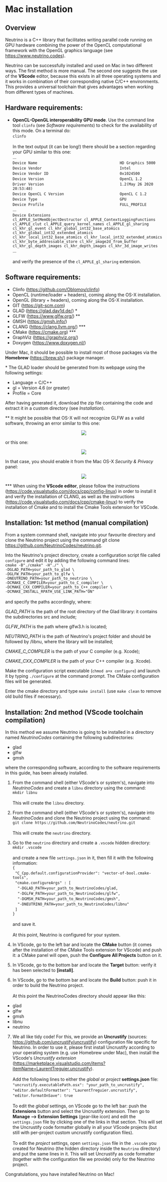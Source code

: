 # Mac installation

## Overview
Neutrino is a C++ library that facilitates writing parallel code running on GPU hardware combining the power of the OpenCL computational framework with the OpenGL graphics language (see https://www.neutrino.codes).

Neutrino can be successfully installed and used on Mac in two different ways. The first method is more manual. The second one suggests the use of the **VScode** editor, because this exists in all three operating systems and it works in combination of their corresponding native C/C++ environments. This provides a universal toolchain that gives advantages when working from different types of machines.

## Hardware requirements:
- **OpenCL-OpenGL interoperability GPU mode**. Use the command line tool `clinfo` (see *Software requirements*) to check for the availability of this mode. On a terminal do:\
`clinfo`\
\
In the text output (it can be long!) there should be a section regarding your GPU similar to this one:\
...\
`Device Name                                     HD Graphics 5000`\
`Device Vendor                                   Intel`\
`Device Vendor ID                                0x1024500`\
`Device Version                                  OpenCL 1.2`\
`Driver Version                                  1.2(May 26 2020 20:53:48)`\
`Device OpenCL C Version                         OpenCL C 1.2`\
`Device Type                                     GPU`\
`Device Profile                                  FULL_PROFILE`\
...\
`Device Extensions                               cl_APPLE_SetMemObjectDestructor cl_APPLE_ContextLoggingFunctions cl_APPLE_clut cl_APPLE_query_kernel_names cl_APPLE_gl_sharing cl_khr_gl_event cl_khr_global_int32_base_atomics cl_khr_global_int32_extended_atomics cl_khr_local_int32_base_atomics cl_khr_local_int32_extended_atomics cl_khr_byte_addressable_store cl_khr_image2d_from_buffer cl_khr_gl_depth_images cl_khr_depth_images cl_khr_3d_image_writes`\
...\
\
and verify the presence of the `cl_APPLE_gl_sharing` extension.

## Software requirements:
- Clinfo (https://github.com/Oblomov/clinfo)
- OpenCL (runtime/loader + headers), coming along the OS-X installation.
- OpenGL (library + headers), coming along the OS-X installation.
- GIT (https://git-scm.com)
- GLAD (https://glad.dav1d.de/) *
- GLFW (https://www.glfw.org/) **
- GMSH (https://gmsh.info/)
- CLANG (https://clang.llvm.org/) ***
- CMake (https://cmake.org) ***
- GraphViz (https://graphviz.org/)
- Doxygen (https://www.doxygen.nl/)

Under Mac, it should be possible to install most of those packages via the **Homebrew** (https://brew.sh/) package manager.

\* The GLAD loader should be generated from its webpage using the following settings:
- Language = C/C++
- gl = Version 4.6 (or greater)
- Profile = Core

After having generated it, download the zip file containing the code and extract it in a custom directory (see *Installation*).

\** It might be possible that OS-X will not recognize GLFW as a valid software, throwing an error similar to this one:
<p align="center">
<img src="./Images/Installation_mac/libglfw_mac_alert_1.png"/>
</p>
or this one:
<p align="center">
<img src="./Images/Installation_mac/libglfw_mac_alert_3.png"/>
</p>

In that case, you should enable it from the Mac OS-X *Security & Privacy* panel:
<p align="center">
<img src="./Images/Installation_mac/libglfw_mac_alert_2.png"/>
</p>

\*** When using the **VScode editor**, please follow the instructions (https://code.visualstudio.com/docs/cpp/config-linux) in order to install it and verify the installation of CLANG, as well as the instructions (https://code.visualstudio.com/docs/cpp/cmake-linux) to verify the installation of Cmake and to install the Cmake Tools extension for VSCode.

## Installation: 1st method (manual compilation)
From a system command shell, navigate into your favourite directory and clone the Neutrino project using the command git clone https://github.com/NeutrinoCodes/neutrino.git.

Into the Neutrino's project directory, create a configuration script file called `configure` and edit it by adding the following command lines:\
`cmake -B"./cmake" -H"./" \`\
`-DGLAD_PATH=your_path_to_glad \`\
`-DGLFW_PATH=your_path_to_glfw \`\
`-DNEUTRINO_PATH=your_path_to_neutrino \`\
`-DCMAKE_C_COMPILER=your_path_to_C_compiler \`\
`-DCMAKE_CXX_COMPILER=your_path_to_C++_compiler \`\
`-DCMAKE_INSTALL_RPATH_USE_LINK_PATH="ON"`\
\
and specify the paths accordingly, where:

*GLAD_PATH* is the path of the root directory of the Glad library: it contains the subdirectories src and include;

*GLFW_PATH* is the path where glfw3.h is located;

*NEUTRINO_PATH* is the path of Neutrino's project folder and should be followed by /libnu, where the library will be installed;

*CMAKE_C_COMPILER* is the path of your C compiler (e.g. Xcode);

*CMAKE_CXX_COMPILER* is the path of your C++ compiler (e.g. Xcode).

Make the configuration script executable (`chmod a+x configure`) and launch it by typing `./configure` at the command prompt. The CMake configuration files will be generated.

Enter the cmake directory and type `make install` (use `make clean` to remove old build files if necessary).

## Installation: 2nd method (VScode toolchain compilation)
In this method we assume Neutrino is going to be installed in a directory named *NeutrinoCodes* containing the following subdirectories:
- glad
- glfw
- gmsh

where the corresponding software, according to the software requirements in this guide, has been already installed.

1. From the command shell (either VScode's or system's), navigate into *NeutrinoCodes* and create a `libnu` directory using the command:\
`mkdir libnu`\
\
This will create the `libnu` directory.

2. From the command shell (either VScode's or system's), navigate into *NeutrinoCodes* and clone the Neutrino project using the command:\
`git clone https://github.com/NeutrinoCodes/neutrino.git` \
\
This will create the `neutrino` directory.

3. Go to the `neutrino` directory and create a `.vscode` hidden directory:\
`mkdir .vscode`\
\
and create a new file `settings.json` in it, then fill it with the following information:\
`{`\
&nbsp;&nbsp;`"C_Cpp.default.configurationProvider": "vector-of-bool.cmake-tools",`\
&nbsp;&nbsp;`"cmake.configureArgs" : [   `\
&nbsp;&nbsp;&nbsp;&nbsp;`"-DGLAD_PATH=your_path_to_NeutrinoCodes/glad,`\
&nbsp;&nbsp;&nbsp;&nbsp;`"-DGLFW_PATH=your_path_to_NeutrinoCodes/glfw",`\
&nbsp;&nbsp;&nbsp;&nbsp;`"-DGMSH_PATH=your_path_to_NeutrinoCodes/gmsh",`\
&nbsp;&nbsp;&nbsp;&nbsp;`"-DNEUTRINO_PATH=your_path_to_NeutrinoCodes/libnu"`\
&nbsp;&nbsp;`]`\
`}`\
\
and save it.\
\
At this point, Neutrino is configured for your system. 

4. In VScode, go to the left bar and locate the **CMake** button (it comes after the installation of the CMake Tools extension for VScode) and push it: a CMake panel will open, push the **Configure All Projects** button on it.

5. In VScode, go to the bottom bar and locate the **Target** button: verify it has been selected to **[install]**.

6. In VScode, go to the bottom bar and locate the **Build** button: push it in order to build the Neutrino project.\
\
At this point the NeutrinoCodes directory should appear like this:
- glad
- glfw
- gmsh
- libnu
- neutrino

7. We all like tidy code! For this, we provide an **Uncrustify** (sources: https://github.com/uncrustify/uncrustify) configuration file specific for Neutrino. In order to use it, please first install Uncrustify according to your operating system (e.g. use Homebrew under Mac), then install the VScode's *Uncrustify extension* (https://marketplace.visualstudio.com/items?itemName=LaurentTreguier.uncrustify).\
\
Add the following lines to either the *global* or *project* **settings.json** file:
`"uncrustify.executablePath.osx": "your_path_to_uncrustify",`\
`"editor.defaultFormatter": "LaurentTreguier.uncrustify",`\
`"editor.formatOnSave": true`\
\
To edit the *global* settings, on VScode go to the left bar: push the **Extensions** button and select the Uncrustify extension. Then go to **Manage --> Extension Settings** (gear-like icon) and edit the `settings.json` file by clicking one of the links in that section. This will set the Uncrustify code formatter globally in all your VScode projects (but still with per-project custom uncrustify configuration files).\
\
To edit the *project* settings, open `settings.json` file in the `.vscode` you created for Neutrino (the hidden directory inside the `Neutrino` directory) and put the same lines in it. This will set Uncrustify as code formatter (together with the configuration file we provide) only for the Neutrino project.

Congratulations, you have installed Neutrino on Mac!